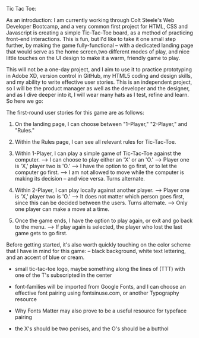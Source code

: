 Tic Tac Toe: 

As an introduction: I am currently working through Colt Steele's Web Developer Bootcamp, and a very common first project for HTML, CSS and Javascript is creating a simple Tic-Tac-Toe board, as a method of practicing front-end interactions. This is fun, but I'd like to take it one small step further, by making the game fully-functional – with a dedicated landing page that would serve as the home screen,two different modes of play, and nice little touches on the UI design to make it a warm, friendly game to play. 

This will not be a one-day project, and I aim to use it to practice prototyping in Adobe XD, version control in GitHub, my HTML5 coding and design skills, and my ability to write effective user stories. This is an independent project, so I will be the product manager as well as the developer and the designer, and as I dive deeper into it, I will wear many hats as I test, refine and learn. So here we go: 

The first-round user stories for this game are as follows: 
1. On the landing page, I can choose between "1–Player," "2-Player," and "Rules."
2. Within the Rules page, I can see all relevant rules for Tic-Tac-Toe.
3. Within 1-Player, I can play a simple game of Tic-Tac-Toe against the computer. 
    --> I can choose to play either an 'X' or an 'O.'
    --> Player one is 'X,' player two is 'O.'
    --> I have the option to go first, or to let the computer go first.
    --> I am not allowed to move while the computer is making its decision – and vice versa. Turns alternate. 

4. Within 2-Player, I can play locally against another player. 
    --> Player one is 'X,' player two is 'O.'
    --> It does not matter which person goes first, since this can be decided between the users. Turns alternate. 
    --> Only one player can make a move at a time. 

5. Once the game ends, I have the option to play again, or exit and go back to the menu.
    --> If play again is selected, the player who lost the last game gets to go first. 


Before getting started, it's also worth quickly touching on the color scheme that I have in mind for this game: 
– black background, white text lettering, and an accent of blue or cream.
- small tic-tac-toe logo, maybe something along the lines of (TTT) with one of the T's subscripted in the center
- font-families will be imported from Google Fonts, and I can choose an effective font pairing using fontsinuse.com, or another Typography resource
- Why Fonts Matter may also prove to be a useful resource for typeface pairing

- the X's should be two penises, and the O's should be a butthol
